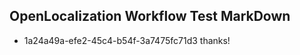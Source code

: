 ## OpenLocalization Workflow Test MarkDown
* 1a24a49a-efe2-45c4-b54f-3a7475fc71d3 thanks!

<!--HONumber=Aug16_HO3-->


